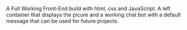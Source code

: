 A Full Working Front-End build with html, css and JavaScript. A left container that displays the picure and a working chat bot with a default message that can be used for future projects.
